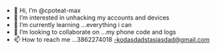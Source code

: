 - 👋 Hi, I’m @cpoteat-max
- 👀 I’m interested in unhacking my accounts and devices
- 🌱 I’m currently learning ...everything i can
- 💞️ I’m looking to collaborate on ...my phone code and logs
- 📫 How to reach me ...3862274018 -kodasdadstasiasdad@gmail.com

<!---
cpoteat-max/cpoteat-max is a ✨ special ✨ repository because its `README.md` (this file) appears on your GitHub profile.
You can click the Preview link to take a look at your changes.
--->
